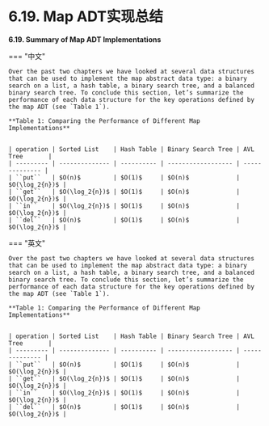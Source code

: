 # 6.19. Map ADT实现总结

**6.19. Summary of Map ADT Implementations**

=== "中文"


    Over the past two chapters we have looked at several data structures that can be used to implement the map abstract data type: a binary search on a list, a hash table, a binary search tree, and a balanced binary search tree. To conclude this section, let’s summarize the performance of each data structure for the key operations defined by the map ADT (see `Table 1`).
    
    **Table 1: Comparing the Performance of Different Map Implementations**
    
        
    | operation | Sorted List    | Hash Table | Binary Search Tree | AVL Tree       |
    | --------- | -------------- | ---------- | ------------------ | -------------- |
    | ``put``   | $O(n)$         | $O(1)$     | $O(n)$             | $O(\log_2{n})$ |
    | ``get``   | $O(\log_2{n})$ | $O(1)$     | $O(n)$             | $O(\log_2{n})$ |
    | ``in``    | $O(\log_2{n})$ | $O(1)$     | $O(n)$             | $O(\log_2{n})$ |
    | ``del``   | $O(n)$         | $O(1)$     | $O(n)$             | $O(\log_2{n})$ |
    

=== "英文"


    Over the past two chapters we have looked at several data structures that can be used to implement the map abstract data type: a binary search on a list, a hash table, a binary search tree, and a balanced binary search tree. To conclude this section, let’s summarize the performance of each data structure for the key operations defined by the map ADT (see `Table 1`).
    
    **Table 1: Comparing the Performance of Different Map Implementations**
    
        
    | operation | Sorted List    | Hash Table | Binary Search Tree | AVL Tree       |
    | --------- | -------------- | ---------- | ------------------ | -------------- |
    | ``put``   | $O(n)$         | $O(1)$     | $O(n)$             | $O(\log_2{n})$ |
    | ``get``   | $O(\log_2{n})$ | $O(1)$     | $O(n)$             | $O(\log_2{n})$ |
    | ``in``    | $O(\log_2{n})$ | $O(1)$     | $O(n)$             | $O(\log_2{n})$ |
    | ``del``   | $O(n)$         | $O(1)$     | $O(n)$             | $O(\log_2{n})$ |
    